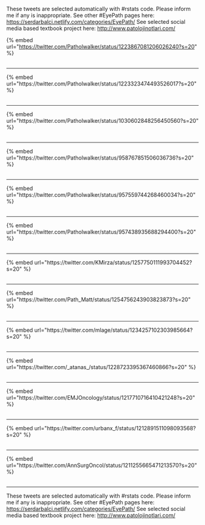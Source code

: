 

These tweets are selected automatically with #rstats code. Please inform me if any is inappropriate.
See other #EyePath pages here: https://serdarbalci.netlify.com/categories/EyePath/ 
See selected social media based textbook project here: http://www.patolojinotlari.com/

{% embed url="https://twitter.com/Patholwalker/status/1223867081206026240?s=20" %}<br>
<br>
<hr>
{% embed url="https://twitter.com/Patholwalker/status/1223323474493526017?s=20" %}<br>
<br>
<hr>
{% embed url="https://twitter.com/Patholwalker/status/1030602848256450560?s=20" %}<br>
<br>
<hr>
{% embed url="https://twitter.com/Patholwalker/status/958767851506036736?s=20" %}<br>
<br>
<hr>
{% embed url="https://twitter.com/Patholwalker/status/957559744268460034?s=20" %}<br>
<br>
<hr>
{% embed url="https://twitter.com/Patholwalker/status/957438935688294400?s=20" %}<br>
<br>
<hr>
{% embed url="https://twitter.com/KMirza/status/1257750111993704452?s=20" %}<br>
<br>
<hr>
{% embed url="https://twitter.com/Path_Matt/status/1254756243903823873?s=20" %}<br>
<br>
<hr>
{% embed url="https://twitter.com/mlage/status/1234257102303985664?s=20" %}<br>
<br>
<hr>
{% embed url="https://twitter.com/_atanas_/status/1228723395367460866?s=20" %}<br>
<br>
<hr>
{% embed url="https://twitter.com/EMJOncology/status/1217710716410421248?s=20" %}<br>
<br>
<hr>
{% embed url="https://twitter.com/urbanx_f/status/1212891511098093568?s=20" %}<br>
<br>
<hr>
{% embed url="https://twitter.com/AnnSurgOncol/status/1211255665471213570?s=20" %}<br>
<br>
<hr>


These tweets are selected automatically with #rstats code. Please inform me if any is inappropriate.
See other #EyePath pages here: https://serdarbalci.netlify.com/categories/EyePath/ 
See selected social media based textbook project here: http://www.patolojinotlari.com/
